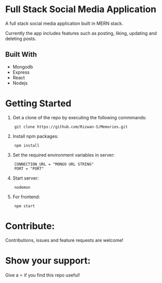 # Full Stack Social Media Application
A full stack social media application built in MERN stack.

Currently the app includes features such as posting, liking, updating and deleting posts.

## Built With
- Mongodb
- Express
- React
- Nodejs

# Getting Started
1. Get a clone of the repo by executing the following commmands:
```
    git clone https://github.com/Rizwan-S/Memories.git
```
2. Install npm packages:
```
    npm install
```
3. Set the required environment variables in server:
```
    CONNECTION_URL = "MONGO URL STRING"
    PORT = "PORT"
```
4. Start server:
```
    nodemon
```
5. For frontend:
```
    npm start
```
# Contribute:
Contributions, issues and feature requests are welcome!

# Show your support:
Give a ⭐️ if you find this repo useful!
